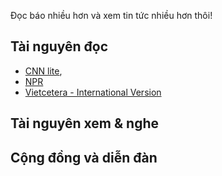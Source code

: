 Đọc báo nhiều hơn và xem tin tức nhiều hơn thôi!

## Tài nguyên đọc
- [CNN lite](http://lite.cnn.com/en), 
- [NPR](https://text.npr.org/)
- [Vietcetera - International Version](https://vietcetera.com/en)

## Tài nguyên xem & nghe

## Cộng đồng và diễn đàn

